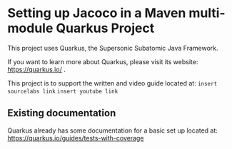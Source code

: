 # Setting up Jacoco in a Maven multi-module Quarkus Project

This project uses Quarkus, the Supersonic Subatomic Java Framework.

If you want to learn more about Quarkus, please visit its website: https://quarkus.io/ .

This project is to support the written and video guide located at:
``insert sourcelabs link``
``insert youtube link``

## Existing documentation
Quarkus already has some documentation for a basic set up located at:
https://quarkus.io/guides/tests-with-coverage




